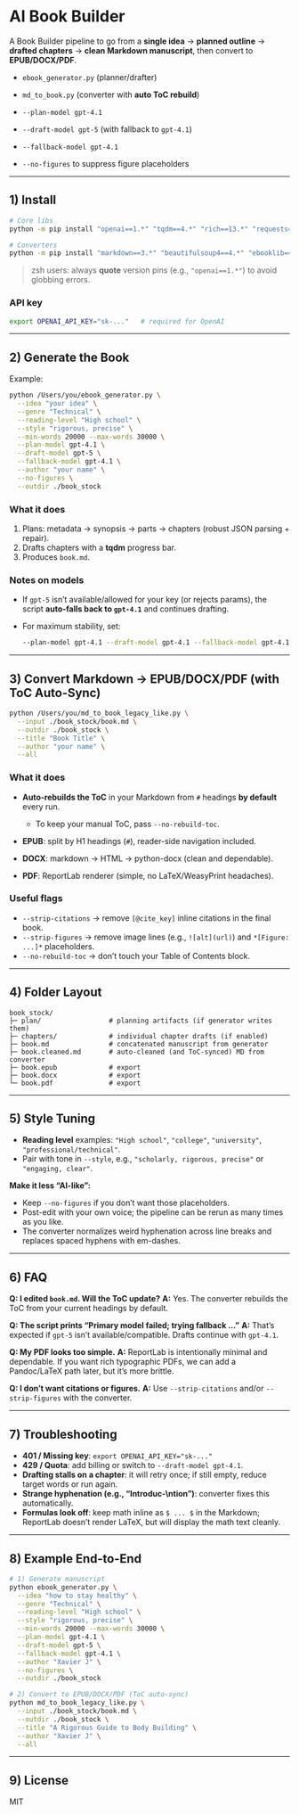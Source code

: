 # AI Book Builder

A Book Builder pipeline to go from a **single idea** → **planned outline** → **drafted chapters** → **clean Markdown manuscript**, then convert to **EPUB/DOCX/PDF**.


* `ebook_generator.py` (planner/drafter)
* `md_to_book.py` (converter with **auto ToC rebuild**)


* `--plan-model gpt-4.1`
* `--draft-model gpt-5` (with fallback to `gpt-4.1`)
* `--fallback-model gpt-4.1`
* `--no-figures` to suppress figure placeholders


---

## 1) Install

```bash
# Core libs
python -m pip install "openai==1.*" "tqdm==4.*" "rich==13.*" "requests==2.*" "pydantic==2.*" "tenacity==8.*"

# Converters
python -m pip install "markdown==3.*" "beautifulsoup4==4.*" "ebooklib==0.*" "python-docx==1.*" "reportlab==4.*"
```

> zsh users: always **quote** version pins (e.g., `"openai==1.*"`) to avoid globbing errors.

### API key

```bash
export OPENAI_API_KEY="sk-..."   # required for OpenAI
```

---

## 2) Generate the Book

Example:

```bash
python /Users/you/ebook_generator.py \
  --idea "your idea" \
  --genre "Technical" \
  --reading-level "High school" \
  --style "rigorous, precise" \
  --min-words 20000 --max-words 30000 \
  --plan-model gpt-4.1 \
  --draft-model gpt-5 \
  --fallback-model gpt-4.1 \
  --author "your name" \
  --no-figures \
  --outdir ./book_stock
```

### What it does

1. Plans: metadata → synopsis → parts → chapters (robust JSON parsing + repair).
2. Drafts chapters with a **tqdm** progress bar.
3. Produces `book.md`.


### Notes on models

* If `gpt-5` isn’t available/allowed for your key (or rejects params), the script **auto-falls back to `gpt-4.1`** and continues drafting.
* For maximum stability, set:

  ```bash
  --plan-model gpt-4.1 --draft-model gpt-4.1 --fallback-model gpt-4.1
  ```

---

## 3) Convert Markdown → EPUB/DOCX/PDF (with ToC Auto-Sync)

```bash
python /Users/you/md_to_book_legacy_like.py \
  --input ./book_stock/book.md \
  --outdir ./book_stock \
  --title "Book Title" \
  --author "your name" \
  --all
```

### What it does

* **Auto-rebuilds the ToC** in your Markdown from `#` headings **by default** every run.

  * To keep your manual ToC, pass `--no-rebuild-toc`.
* **EPUB**: split by H1 headings (`#`), reader-side navigation included.
* **DOCX**: markdown → HTML → python-docx (clean and dependable).
* **PDF**: ReportLab renderer (simple, no LaTeX/WeasyPrint headaches).

### Useful flags

* `--strip-citations` → remove `[@cite_key]` inline citations in the final book.
* `--strip-figures` → remove image lines (e.g., `![alt](url)`) and `*[Figure: ...]*` placeholders.
* `--no-rebuild-toc` → don’t touch your Table of Contents block.

---

## 4) Folder Layout

```
book_stock/
├─ plan/                 # planning artifacts (if generator writes them)
├─ chapters/             # individual chapter drafts (if enabled)
├─ book.md               # concatenated manuscript from generator
├─ book.cleaned.md       # auto-cleaned (and ToC-synced) MD from converter
├─ book.epub             # export
├─ book.docx             # export
└─ book.pdf              # export
```

---

## 5) Style Tuning

* **Reading level** examples: `"High school"`, `"college"`, `"university"`, `"professional/technical"`.
* Pair with tone in `--style`, e.g., `"scholarly, rigorous, precise"` or `"engaging, clear"`.

**Make it less “AI-like”:**

* Keep `--no-figures` if you don’t want those placeholders.
* Post-edit with your own voice; the pipeline can be rerun as many times as you like.
* The converter normalizes weird hyphenation across line breaks and replaces spaced hyphens with em-dashes.

---

## 6) FAQ

**Q: I edited `book.md`. Will the ToC update?**
**A:** Yes. The converter rebuilds the ToC from your current headings by default.

**Q: The script prints “Primary model failed; trying fallback …”**
**A:** That’s expected if `gpt-5` isn’t available/compatible. Drafts continue with `gpt-4.1`.

**Q: My PDF looks too simple.**
**A:** ReportLab is intentionally minimal and dependable. If you want rich typographic PDFs, we can add a Pandoc/LaTeX path later, but it’s more brittle.

**Q: I don’t want citations or figures.**
**A:** Use `--strip-citations` and/or `--strip-figures` with the converter.

---

## 7) Troubleshooting

* **401 / Missing key**: `export OPENAI_API_KEY="sk-..."`
* **429 / Quota**: add billing or switch to `--draft-model gpt-4.1`.
* **Drafting stalls on a chapter**: it will retry once; if still empty, reduce target words or run again.
* **Strange hyphenation (e.g., “Introduc-\ntion”)**: converter fixes this automatically.
* **Formulas look off**: keep math inline as `$ ... $` in the Markdown; ReportLab doesn’t render LaTeX, but will display the math text cleanly.

---

## 8) Example End-to-End

```bash
# 1) Generate manuscript
python ebook_generator.py \
  --idea "how to stay healthy" \
  --genre "Technical" \
  --reading-level "High school" \
  --style "rigorous, precise" \
  --min-words 20000 --max-words 30000 \
  --plan-model gpt-4.1 \
  --draft-model gpt-5 \
  --fallback-model gpt-4.1 \
  --author "Xavier J" \
  --no-figures \
  --outdir ./book_stock

# 2) Convert to EPUB/DOCX/PDF (ToC auto-sync)
python md_to_book_legacy_like.py \
  --input ./book_stock/book.md \
  --outdir ./book_stock \
  --title "A Rigorous Guide to Body Building" \
  --author "Xavier J" \
  --all
```

---

## 9) License

MIT
